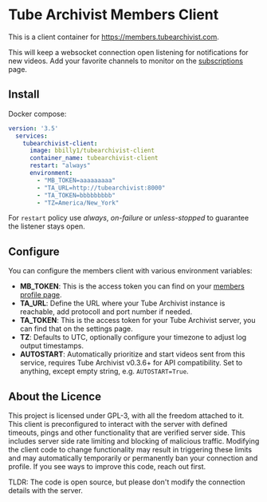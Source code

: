 # Tube Archivist Members Client
This is a client container for https://members.tubearchivist.com.

This will keep a websocket connection open listening for notifications for new videos. Add your favorite channels to monitor on the [subscriptions](https://members.tubearchivist.com/subscriptions/) page.

## Install
Docker compose:
```yml
version: '3.5'
  services:
    tubearchivist-client:
      image: bbilly1/tubearchivist-client
      container_name: tubearchivist-client
      restart: "always"
      environment:
        - "MB_TOKEN=aaaaaaaaa"
        - "TA_URL=http://tubearchivist:8000"
        - "TA_TOKEN=bbbbbbbbb"
        - "TZ=America/New_York"
```

For `restart` policy use *always*, *on-failure* or *unless-stopped* to guarantee the listener stays open.

## Configure
You can configure the members client with various environment variables:
- **MB_TOKEN**: This is the access token you can find on your [members profile page](https://members.tubearchivist.com/profile/).
- **TA_URL**: Define the URL where your Tube Archivist instance is reachable, add protocoll and port number if needed.
- **TA_TOKEN**: This is the access token for your Tube Archivist server, you can find that on the settings page.
- **TZ**: Defaults to UTC, optionally configure your timezone to adjust log output timestamps.
- **AUTOSTART**: Automatically prioritize and start videos sent from this service, requires Tube Archivist v0.3.6+ for API compatibility. Set to anything, except empty string, e.g. `AUTOSTART=True`.

## About the Licence
This project is licensed under GPL-3, with all the freedom attached to it. This client is preconfigured to interact with the server with defined timeouts, pings and other functionality that are verified server side. This includes server side rate limiting and blocking of malicious traffic. Modifying the client code to change functionality may result in triggering these limits and may automatically temporarily or permanently ban your connection and profile. If you see ways to improve this code, reach out first.

TLDR: The code is open source, but please don't modify the connection details with the server.
